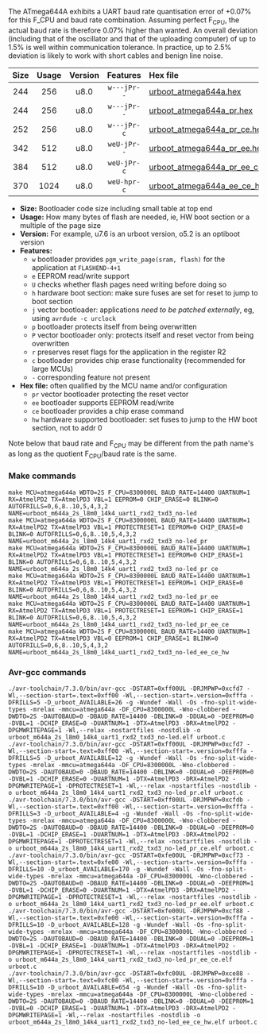 The ATmega644A exhibits a UART baud rate quantisation error of +0.07% for this F_CPU and baud rate combination. Assuming perfect F<sub>CPU</sub>, the actual baud rate is therefore 0.07% higher than wanted. An overall deviation (including that of the oscillator and that of the uploading computer) of up to 1.5% is well within communication tolerance. In practice, up to 2.5% deviation is likely to work with short cables and benign line noise.

|Size|Usage|Version|Features|Hex file|
|:-:|:-:|:-:|:-:|:--|
|244|256|u8.0|`w---jPr--`|[urboot_atmega644a.hex](https://raw.githubusercontent.com/stefanrueger/urboot.hex/main/cores/mightycore/atmega644a/watchdog_2_s/internal_oscillator/1037500_hz/1800_baud/uart1_rxd2_txd3/no-led/urboot_atmega644a.hex)|
|244|256|u8.0|`w---jPr--`|[urboot_atmega644a_pr.hex](https://raw.githubusercontent.com/stefanrueger/urboot.hex/main/cores/mightycore/atmega644a/watchdog_2_s/internal_oscillator/1037500_hz/1800_baud/uart1_rxd2_txd3/no-led/urboot_atmega644a_pr.hex)|
|252|256|u8.0|`w---jPr-c`|[urboot_atmega644a_pr_ce.hex](https://raw.githubusercontent.com/stefanrueger/urboot.hex/main/cores/mightycore/atmega644a/watchdog_2_s/internal_oscillator/1037500_hz/1800_baud/uart1_rxd2_txd3/no-led/urboot_atmega644a_pr_ce.hex)|
|342|512|u8.0|`weU-jPr--`|[urboot_atmega644a_pr_ee.hex](https://raw.githubusercontent.com/stefanrueger/urboot.hex/main/cores/mightycore/atmega644a/watchdog_2_s/internal_oscillator/1037500_hz/1800_baud/uart1_rxd2_txd3/no-led/urboot_atmega644a_pr_ee.hex)|
|384|512|u8.0|`weU-jPr-c`|[urboot_atmega644a_pr_ee_ce.hex](https://raw.githubusercontent.com/stefanrueger/urboot.hex/main/cores/mightycore/atmega644a/watchdog_2_s/internal_oscillator/1037500_hz/1800_baud/uart1_rxd2_txd3/no-led/urboot_atmega644a_pr_ee_ce.hex)|
|370|1024|u8.0|`weU-hpr-c`|[urboot_atmega644a_ee_ce_hw.hex](https://raw.githubusercontent.com/stefanrueger/urboot.hex/main/cores/mightycore/atmega644a/watchdog_2_s/internal_oscillator/1037500_hz/1800_baud/uart1_rxd2_txd3/no-led/urboot_atmega644a_ee_ce_hw.hex)|

- **Size:** Bootloader code size including small table at top end
- **Usage:** How many bytes of flash are needed, ie, HW boot section or a multiple of the page size
- **Version:** For example, u7.6 is an urboot version, o5.2 is an optiboot version
- **Features:**
  + `w` bootloader provides `pgm_write_page(sram, flash)` for the application at `FLASHEND-4+1`
  + `e` EEPROM read/write support
  + `U` checks whether flash pages need writing before doing so
  + `h` hardware boot section: make sure fuses are set for reset to jump to boot section
  + `j` vector bootloader: applications *need to be patched externally*, eg, using `avrdude -c urclock`
  + `p` bootloader protects itself from being overwritten
  + `P` vector bootloader only: protects itself and reset vector from being overwritten
  + `r` preserves reset flags for the application in the register R2
  + `c` bootloader provides chip erase functionality (recommended for large MCUs)
  + `-` corresponding feature not present
- **Hex file:** often qualified by the MCU name and/or configuration
  + `pr` vector bootloader protecting the reset vector
  + `ee` bootloader supports EEPROM read/write
  + `ce` bootloader provides a chip erase command
  + `hw` hardware supported bootloader: set fuses to jump to the HW boot section, not to addr 0


Note below that baud rate and F<sub>CPU</sub> may be different from the path name's as long as the quotient F<sub>CPU</sub>/baud rate is the same.

### Make commands
```
make MCU=atmega644a WDTO=2S F_CPU=8300000L BAUD_RATE=14400 UARTNUM=1 RX=AtmelPD2 TX=AtmelPD3 VBL=1 EEPROM=0 CHIP_ERASE=0 BLINK=0 AUTOFRILLS=0,6,8..10,5,4,3,2 NAME=urboot_m644a_2s_l8m0_14k4_uart1_rxd2_txd3_no-led
make MCU=atmega644a WDTO=2S F_CPU=8300000L BAUD_RATE=14400 UARTNUM=1 RX=AtmelPD2 TX=AtmelPD3 VBL=1 PROTECTRESET=1 EEPROM=0 CHIP_ERASE=0 BLINK=0 AUTOFRILLS=0,6,8..10,5,4,3,2 NAME=urboot_m644a_2s_l8m0_14k4_uart1_rxd2_txd3_no-led_pr
make MCU=atmega644a WDTO=2S F_CPU=8300000L BAUD_RATE=14400 UARTNUM=1 RX=AtmelPD2 TX=AtmelPD3 VBL=1 PROTECTRESET=1 EEPROM=0 CHIP_ERASE=1 BLINK=0 AUTOFRILLS=0,6,8..10,5,4,3,2 NAME=urboot_m644a_2s_l8m0_14k4_uart1_rxd2_txd3_no-led_pr_ce
make MCU=atmega644a WDTO=2S F_CPU=8300000L BAUD_RATE=14400 UARTNUM=1 RX=AtmelPD2 TX=AtmelPD3 VBL=1 PROTECTRESET=1 EEPROM=1 CHIP_ERASE=0 BLINK=0 AUTOFRILLS=0,6,8..10,5,4,3,2 NAME=urboot_m644a_2s_l8m0_14k4_uart1_rxd2_txd3_no-led_pr_ee
make MCU=atmega644a WDTO=2S F_CPU=8300000L BAUD_RATE=14400 UARTNUM=1 RX=AtmelPD2 TX=AtmelPD3 VBL=1 PROTECTRESET=1 EEPROM=1 CHIP_ERASE=1 BLINK=0 AUTOFRILLS=0,6,8..10,5,4,3,2 NAME=urboot_m644a_2s_l8m0_14k4_uart1_rxd2_txd3_no-led_pr_ee_ce
make MCU=atmega644a WDTO=2S F_CPU=8300000L BAUD_RATE=14400 UARTNUM=1 RX=AtmelPD2 TX=AtmelPD3 VBL=0 EEPROM=1 CHIP_ERASE=1 BLINK=0 AUTOFRILLS=0,6,8..10,5,4,3,2 NAME=urboot_m644a_2s_l8m0_14k4_uart1_rxd2_txd3_no-led_ee_ce_hw
```

### Avr-gcc commands
```
./avr-toolchain/7.3.0/bin/avr-gcc -DSTART=0xff00UL -DRJMPWP=0xcfd7 -Wl,--section-start=.text=0xff00 -Wl,--section-start=.version=0xfffa -DFRILLS=5 -D_urboot_AVAILABLE=26 -g -Wundef -Wall -Os -fno-split-wide-types -mrelax -mmcu=atmega644a -DF_CPU=8300000L -Wno-clobbered -DWDTO=2S -DAUTOBAUD=0 -DBAUD_RATE=14400 -DBLINK=0 -DDUAL=0 -DEEPROM=0 -DVBL=1 -DCHIP_ERASE=0 -DUARTNUM=1 -DTX=AtmelPD3 -DRX=AtmelPD2 -DPGMWRITEPAGE=1 -Wl,--relax -nostartfiles -nostdlib -o urboot_m644a_2s_l8m0_14k4_uart1_rxd2_txd3_no-led.elf urboot.c
./avr-toolchain/7.3.0/bin/avr-gcc -DSTART=0xff00UL -DRJMPWP=0xcfd7 -Wl,--section-start=.text=0xff00 -Wl,--section-start=.version=0xfffa -DFRILLS=5 -D_urboot_AVAILABLE=12 -g -Wundef -Wall -Os -fno-split-wide-types -mrelax -mmcu=atmega644a -DF_CPU=8300000L -Wno-clobbered -DWDTO=2S -DAUTOBAUD=0 -DBAUD_RATE=14400 -DBLINK=0 -DDUAL=0 -DEEPROM=0 -DVBL=1 -DCHIP_ERASE=0 -DUARTNUM=1 -DTX=AtmelPD3 -DRX=AtmelPD2 -DPGMWRITEPAGE=1 -DPROTECTRESET=1 -Wl,--relax -nostartfiles -nostdlib -o urboot_m644a_2s_l8m0_14k4_uart1_rxd2_txd3_no-led_pr.elf urboot.c
./avr-toolchain/7.3.0/bin/avr-gcc -DSTART=0xff00UL -DRJMPWP=0xcfdb -Wl,--section-start=.text=0xff00 -Wl,--section-start=.version=0xfffa -DFRILLS=3 -D_urboot_AVAILABLE=4 -g -Wundef -Wall -Os -fno-split-wide-types -mrelax -mmcu=atmega644a -DF_CPU=8300000L -Wno-clobbered -DWDTO=2S -DAUTOBAUD=0 -DBAUD_RATE=14400 -DBLINK=0 -DDUAL=0 -DEEPROM=0 -DVBL=1 -DCHIP_ERASE=1 -DUARTNUM=1 -DTX=AtmelPD3 -DRX=AtmelPD2 -DPGMWRITEPAGE=1 -DPROTECTRESET=1 -Wl,--relax -nostartfiles -nostdlib -o urboot_m644a_2s_l8m0_14k4_uart1_rxd2_txd3_no-led_pr_ce.elf urboot.c
./avr-toolchain/7.3.0/bin/avr-gcc -DSTART=0xfe00UL -DRJMPWP=0xcf73 -Wl,--section-start=.text=0xfe00 -Wl,--section-start=.version=0xfffa -DFRILLS=10 -D_urboot_AVAILABLE=170 -g -Wundef -Wall -Os -fno-split-wide-types -mrelax -mmcu=atmega644a -DF_CPU=8300000L -Wno-clobbered -DWDTO=2S -DAUTOBAUD=0 -DBAUD_RATE=14400 -DBLINK=0 -DDUAL=0 -DEEPROM=1 -DVBL=1 -DCHIP_ERASE=0 -DUARTNUM=1 -DTX=AtmelPD3 -DRX=AtmelPD2 -DPGMWRITEPAGE=1 -DPROTECTRESET=1 -Wl,--relax -nostartfiles -nostdlib -o urboot_m644a_2s_l8m0_14k4_uart1_rxd2_txd3_no-led_pr_ee.elf urboot.c
./avr-toolchain/7.3.0/bin/avr-gcc -DSTART=0xfe00UL -DRJMPWP=0xcf88 -Wl,--section-start=.text=0xfe00 -Wl,--section-start=.version=0xfffa -DFRILLS=10 -D_urboot_AVAILABLE=128 -g -Wundef -Wall -Os -fno-split-wide-types -mrelax -mmcu=atmega644a -DF_CPU=8300000L -Wno-clobbered -DWDTO=2S -DAUTOBAUD=0 -DBAUD_RATE=14400 -DBLINK=0 -DDUAL=0 -DEEPROM=1 -DVBL=1 -DCHIP_ERASE=1 -DUARTNUM=1 -DTX=AtmelPD3 -DRX=AtmelPD2 -DPGMWRITEPAGE=1 -DPROTECTRESET=1 -Wl,--relax -nostartfiles -nostdlib -o urboot_m644a_2s_l8m0_14k4_uart1_rxd2_txd3_no-led_pr_ee_ce.elf urboot.c
./avr-toolchain/7.3.0/bin/avr-gcc -DSTART=0xfc00UL -DRJMPWP=0xce88 -Wl,--section-start=.text=0xfc00 -Wl,--section-start=.version=0xfffa -DFRILLS=10 -D_urboot_AVAILABLE=654 -g -Wundef -Wall -Os -fno-split-wide-types -mrelax -mmcu=atmega644a -DF_CPU=8300000L -Wno-clobbered -DWDTO=2S -DAUTOBAUD=0 -DBAUD_RATE=14400 -DBLINK=0 -DDUAL=0 -DEEPROM=1 -DVBL=0 -DCHIP_ERASE=1 -DUARTNUM=1 -DTX=AtmelPD3 -DRX=AtmelPD2 -DPGMWRITEPAGE=1 -Wl,--relax -nostartfiles -nostdlib -o urboot_m644a_2s_l8m0_14k4_uart1_rxd2_txd3_no-led_ee_ce_hw.elf urboot.c
```

